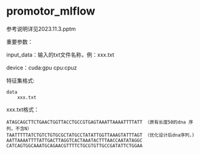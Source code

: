 # promotor_mlflow

参考说明详见2023.11.3.pptm



重要参数：

input_data：输入的txt文件名称，例：xxx.txt

device：cuda:gpu cpu:cpuz

特征集格式:

    data
        xxx.txt

xxx.txt格式：

    ATAGCAGCTTCTGAACTGGTTACCTGCCGTGAGTAAATTAAAATTTTATT （原有长度50的dna 序列，不含N）
    TAATTTTTATCTGTCTGTGCGCTATGCCTATATTGGTTAAAGTATTTAGT （优化设计后dna序列，)
    AATTAAAATTTTATTGACTTAGGTCACTAAATACTTTAACCAATATAGGC
    CATCAGTGGCAAATGCAGAACGTTTTCTGCGTGTTGCCGATATTCTGGAA
